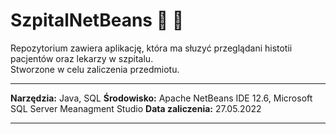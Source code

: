 # SzpitalNetBeans :hospital: :page_facing_up:
Repozytorium zawiera aplikację, która ma słuzyć przeglądani histotii pacjentów oraz lekarzy w szpitalu.   
Stworzone w celu zaliczenia przedmiotu.
***  
__Narzędzia:__ Java, SQL
__Środowisko:__  Apache NetBeans IDE 12.6, Microsoft SQL Server Meanagment Studio
__Data zaliczenia:__ 27.05.2022  
***
